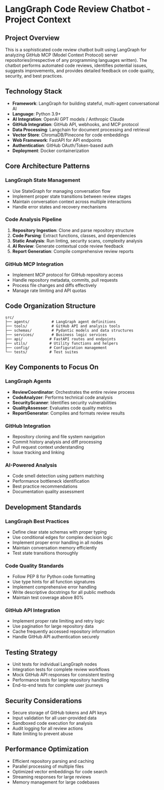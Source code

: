 # LangGraph Code Review Chatbot - Project Context

## Project Overview
This is a sophisticated code review chatbot built using LangGraph for analyzing GitHub MCP (Model Context Protocol) server repositories(irrespective of any programming languages written). The chatbot performs automated code reviews, identifies potential issues, suggests improvements, and provides detailed feedback on code quality, security, and best practices.

## Technology Stack
- **Framework**: LangGraph for building stateful, multi-agent conversational AI
- **Language**: Python 3.9+
- **AI Integration**: OpenAI GPT models / Anthropic Claude
- **GitHub Integration**: GitHub API, webhooks, and MCP protocol
- **Data Processing**: Langchain for document processing and retrieval
- **Vector Store**: ChromaDB/Pinecone for code embeddings
- **Web Framework**: FastAPI for API endpoints
- **Authentication**: GitHub OAuth/Token-based auth
- **Deployment**: Docker containerization

## Core Architecture Patterns

### LangGraph State Management
- Use StateGraph for managing conversation flow
- Implement proper state transitions between review stages
- Maintain conversation context across multiple interactions
- Handle error states and recovery mechanisms

### Code Analysis Pipeline
1. **Repository Ingestion**: Clone and parse repository structure
2. **Code Parsing**: Extract functions, classes, and dependencies
3. **Static Analysis**: Run linting, security scans, complexity analysis
4. **AI Review**: Generate contextual code review feedback
5. **Report Generation**: Compile comprehensive review reports

### GitHub MCP Integration
- Implement MCP protocol for GitHub repository access
- Handle repository metadata, commits, pull requests
- Process file changes and diffs effectively
- Manage rate limiting and API quotas

## Code Organization Structure
```
src/
├── agents/          # LangGraph agent definitions
├── tools/           # GitHub API and analysis tools
├── schemas/         # Pydantic models and data structures
├── services/        # Business logic services
├── api/            # FastAPI routes and endpoints
├── utils/          # Utility functions and helpers
├── config/         # Configuration management
└── tests/          # Test suites
```

## Key Components to Focus On

### LangGraph Agents
- **ReviewCoordinator**: Orchestrates the entire review process
- **CodeAnalyzer**: Performs technical code analysis
- **SecurityScanner**: Identifies security vulnerabilities
- **QualityAssessor**: Evaluates code quality metrics
- **ReportGenerator**: Compiles and formats review results

### GitHub Integration
- Repository cloning and file system navigation
- Commit history analysis and diff processing
- Pull request context understanding
- Issue tracking and linking

### AI-Powered Analysis
- Code smell detection using pattern matching
- Performance bottleneck identification
- Best practice recommendations
- Documentation quality assessment

## Development Standards

### LangGraph Best Practices
- Define clear state schemas with proper typing
- Use conditional edges for complex decision logic
- Implement proper error handling in all nodes
- Maintain conversation memory efficiently
- Test state transitions thoroughly

### Code Quality Standards
- Follow PEP 8 for Python code formatting
- Use type hints for all function signatures
- Implement comprehensive error handling
- Write descriptive docstrings for all public methods
- Maintain test coverage above 80%

### GitHub API Integration
- Implement proper rate limiting and retry logic
- Use pagination for large repository data
- Cache frequently accessed repository information
- Handle GitHub API authentication securely

## Testing Strategy
- Unit tests for individual LangGraph nodes
- Integration tests for complete review workflows
- Mock GitHub API responses for consistent testing
- Performance tests for large repository handling
- End-to-end tests for complete user journeys

## Security Considerations
- Secure storage of GitHub tokens and API keys
- Input validation for all user-provided data
- Sandboxed code execution for analysis
- Audit logging for all review actions
- Rate limiting to prevent abuse

## Performance Optimization
- Efficient repository parsing and caching
- Parallel processing of multiple files
- Optimized vector embeddings for code search
- Streaming responses for large reviews
- Memory management for large codebases